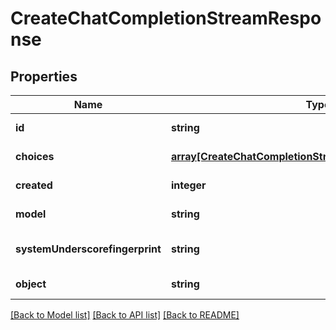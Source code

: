 # CreateChatCompletionStreamResponse

## Properties
Name | Type | Description | Notes
------------ | ------------- | ------------- | -------------
**id** | **string** |  | [default to null]
**choices** | [**array[CreateChatCompletionStreamResponseChoicesInner]**](CreateChatCompletionStreamResponseChoicesInner.md) |  | [default to null]
**created** | **integer** |  | [default to null]
**model** | **string** |  | [default to null]
**systemUnderscorefingerprint** | **string** |  | [optional] [default to null]
**object** | **string** |  | [default to null]

[[Back to Model list]](../README.md#documentation-for-models) [[Back to API list]](../README.md#documentation-for-api-endpoints) [[Back to README]](../README.md)


